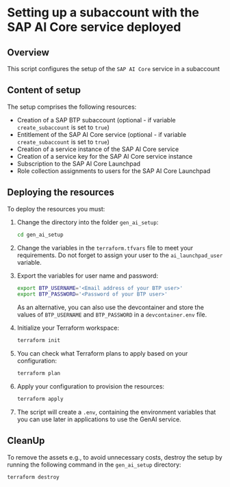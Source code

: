 # Setting up a subaccount with the SAP AI Core service deployed

## Overview

This script configures the setup of  the `SAP AI Core` service in a subaccount

## Content of setup

The setup comprises the following resources:

- Creation of a SAP BTP subaccount (optional - if variable `create_subaccount` is set to `true`)
- Entitlement of the SAP AI Core service (optional - if variable `create_subaccount` is set to `true`)
- Creation of a service instance of the SAP AI Core service
- Creation of a service key for the SAP AI Core service instance
- Subscription to the SAP AI Core Launchpad
- Role collection assignments to users for the SAP AI Core Launchpad

## Deploying the resources

To deploy the resources you must:

1. Change the directory into the folder `gen_ai_setup`:

   ```bash
   cd gen_ai_setup
   ```

1. Change the variables in the `terraform.tfvars` file to meet your requirements. Do not forget to assign your user to the `ai_launchpad_user` variable.

1. Export the variables for user name and password:

   ```bash
   export BTP_USERNAME='<Email address of your BTP user>'
   export BTP_PASSWORD='<Password of your BTP user>'
   ```

   As an alternative, you can also use the devcontainer and store the values of `BTP_USERNAME` and `BTP_PASSWORD` in a `devcontainer.env` file.

1. Initialize your Terraform workspace:

   ```bash
   terraform init
   ```

1. You can check what Terraform plans to apply based on your configuration:

   ```bash
   terraform plan
   ```

1. Apply your configuration to provision the resources:

   ```bash
   terraform apply
   ```

1. The script will create a `.env`, containing the environment variables that you can use later in applications to use the GenAI service.

## CleanUp

To remove the assets e.g., to avoid unnecessary costs, destroy the setup by running the following command in the `gen_ai_setup` directory:

```bash
terraform destroy
```
